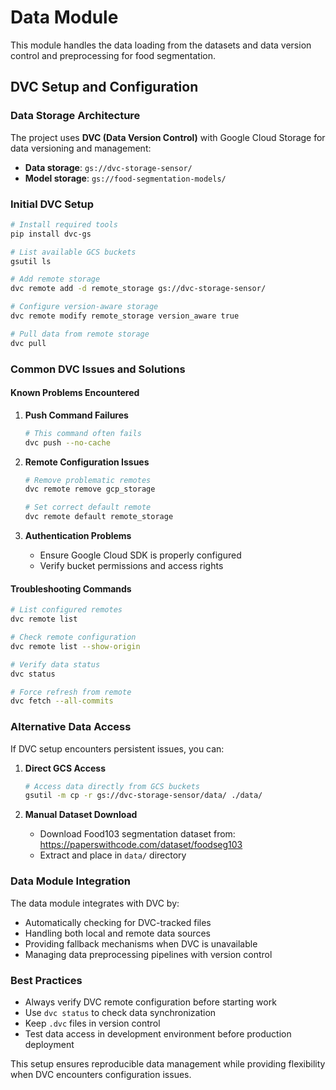 # Data Module

This module handles the data loading from the datasets and data version control and preprocessing for food segmentation.

## DVC Setup and Configuration

### Data Storage Architecture

The project uses **DVC (Data Version Control)** with Google Cloud Storage for data versioning and management:

- **Data storage**: `gs://dvc-storage-sensor/`
- **Model storage**: `gs://food-segmentation-models/`

### Initial DVC Setup

```bash
# Install required tools
pip install dvc-gs

# List available GCS buckets
gsutil ls

# Add remote storage
dvc remote add -d remote_storage gs://dvc-storage-sensor/

# Configure version-aware storage
dvc remote modify remote_storage version_aware true

# Pull data from remote storage
dvc pull
```

### Common DVC Issues and Solutions

#### Known Problems Encountered

1. **Push Command Failures**
   ```bash
   # This command often fails
   dvc push --no-cache
   ```

2. **Remote Configuration Issues**
   ```bash
   # Remove problematic remotes
   dvc remote remove gcp_storage

   # Set correct default remote
   dvc remote default remote_storage
   ```

3. **Authentication Problems**
   - Ensure Google Cloud SDK is properly configured
   - Verify bucket permissions and access rights

#### Troubleshooting Commands

```bash
# List configured remotes
dvc remote list

# Check remote configuration
dvc remote list --show-origin

# Verify data status
dvc status

# Force refresh from remote
dvc fetch --all-commits
```

### Alternative Data Access

If DVC setup encounters persistent issues, you can:

1. **Direct GCS Access**
   ```bash
   # Access data directly from GCS buckets
   gsutil -m cp -r gs://dvc-storage-sensor/data/ ./data/
   ```

2. **Manual Dataset Download**
   - Download Food103 segmentation dataset from: https://paperswithcode.com/dataset/foodseg103
   - Extract and place in `data/` directory

### Data Module Integration


The data module integrates with DVC by:
- Automatically checking for DVC-tracked files
- Handling both local and remote data sources
- Providing fallback mechanisms when DVC is unavailable
- Managing data preprocessing pipelines with version control

### Best Practices

- Always verify DVC remote configuration before starting work
- Use `dvc status` to check data synchronization
- Keep `.dvc` files in version control
- Test data access in development environment before production deployment

This setup ensures reproducible data management while providing flexibility when DVC encounters configuration issues.
